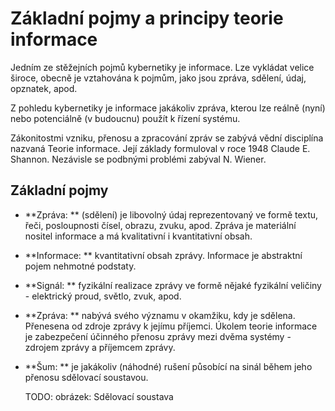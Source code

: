 # Základní pojmy a principy teorie informace

Jedním ze stěžejních pojmů kybernetiky je informace. Lze vykládat velice široce, obecně je vztahována k pojmům, jako jsou zpráva, sdělení, údaj, opznatek, apod.

Z pohledu kybernetiky je informace jakákoliv zpráva, kterou lze reálně (nyní) nebo potenciálně (v budoucnu) použít k řízení systému.

Zákonitostmi vzniku, přenosu a zpracování zpráv se zabývá vědní disciplína nazvaná Teorie informace. Její základy formuloval v roce 1948 Claude E. Shannon. Nezávisle se podbnými problémi zabýval N. Wiener.

## Základní pojmy
- **Zpráva: ** (sdělení) je libovolný údaj reprezentovaný ve formě textu, řeči, posloupnosti čísel, obrazu, zvuku, apod. Zpráva je materiální nositel informace a má kvalitativní i kvantitativní obsah.
- **Informace: ** kvantitativní obsah zprávy. Informace je abstraktní pojem nehmotné podstaty.
- **Signál: ** fyzikální realizace zprávy ve formě nějaké fyzikální veličiny - elektrický proud, světlo, zvuk, apod.
- **Zpráva: ** nabývá svého významu v okamžiku, kdy je sdělena. Přenesena od zdroje zprávy k jejímu příjemci. Úkolem teorie informace je zabezpečení účinného přenosu zprávy mezi dvěma systémy - zdrojem zprávy a příjemcem zprávy.
- **Šum: ** je jakákoliv (náhodné) rušení působící na sinál během jeho přenosu sdělovací soustavou.

  TODO: obrázek: Sdělovací soustava
  

